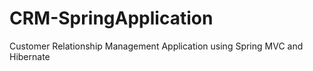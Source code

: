 # CRM-SpringApplication
Customer Relationship Management Application using Spring MVC and Hibernate
